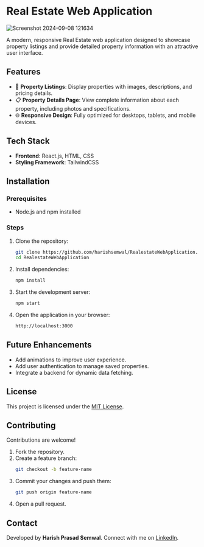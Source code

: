 # Real Estate Web Application  
![Screenshot 2024-09-08 121634](https://github.com/user-attachments/assets/27cf2869-9223-45d0-a008-c0ed3867f6e1)

A modern, responsive Real Estate web application designed to showcase property listings and provide detailed property information with an attractive user interface.  

## Features  
- 🏡 **Property Listings**: Display properties with images, descriptions, and pricing details.  
- 📋 **Property Details Page**: View complete information about each property, including photos and specifications.  
- 🌐 **Responsive Design**: Fully optimized for desktops, tablets, and mobile devices.  

## Tech Stack  
- **Frontend**: React.js, HTML, CSS
- **Styling Framework**: TailwindCSS 

## Installation  

### Prerequisites  
- Node.js and npm installed  

### Steps  
1. Clone the repository:  
   ```bash  
   git clone https://github.com/harishsemwal/RealestateWebApplication.git  
   cd RealestateWebApplication  
   ```  

2. Install dependencies:  
   ```bash  
   npm install  
   ```  

3. Start the development server:  
   ```bash  
   npm start  
   ```  

4. Open the application in your browser:  
   ```bash  
   http://localhost:3000  
   ```  

## Future Enhancements  
- Add animations to improve user experience.  
- Add user authentication to manage saved properties.  
- Integrate a backend for dynamic data fetching.  

## License  
This project is licensed under the [MIT License](LICENSE).  

## Contributing  
Contributions are welcome!  
1. Fork the repository.  
2. Create a feature branch:  
   ```bash  
   git checkout -b feature-name  
   ```  
3. Commit your changes and push them:  
   ```bash  
   git push origin feature-name  
   ```  
4. Open a pull request.  

## Contact  
Developed by **Harish Prasad Semwal**. Connect with me on [LinkedIn](https://www.linkedin.com/in/harishprasadsemwal/).  

